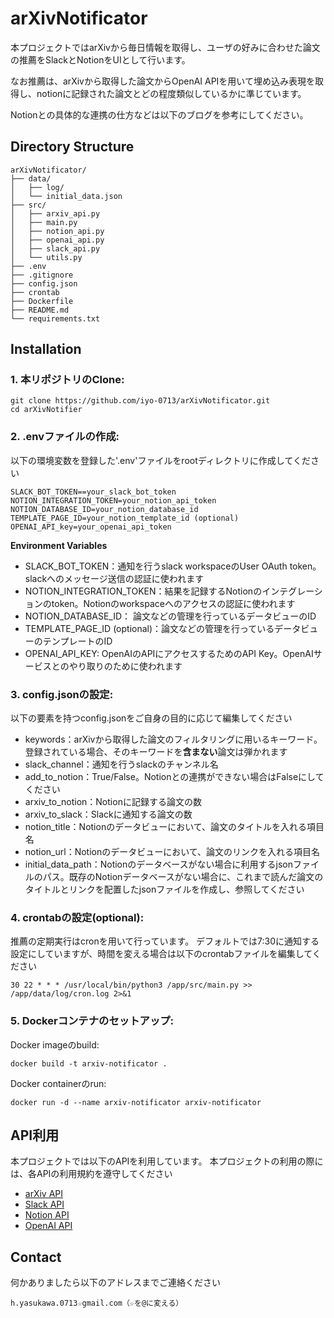 # arXivNotificator

本プロジェクトではarXivから毎日情報を取得し、ユーザの好みに合わせた論文の推薦をSlackとNotionをUIとして行います。

なお推薦は、arXivから取得した論文からOpenAI APIを用いて埋め込み表現を取得し、notionに記録された論文とどの程度類似しているかに準じています。

Notionとの具体的な連携の仕方などは以下のブログを参考にしてください。

## Directory Structure
```
arXivNotificator/
├── data/
│   ├── log/
│   └── initial_data.json
├── src/
│   ├── arxiv_api.py
│   ├── main.py
│   ├── notion_api.py
│   ├── openai_api.py
│   ├── slack_api.py
│   └── utils.py
├── .env
├── .gitignore
├── config.json
├── crontab
├── Dockerfile
├── README.md
└── requirements.txt
```

## Installation
### 1. **本リポジトリのClone:**

    git clone https://github.com/iyo-0713/arXivNotificator.git
    cd arXivNotifier

### 2. **.envファイルの作成:**
以下の環境変数を登録した'.env'ファイルをrootディレクトリに作成してください

    SLACK_BOT_TOKEN==your_slack_bot_token
    NOTION_INTEGRATION_TOKEN=your_notion_api_token
    NOTION_DATABASE_ID=your_notion_database_id
    TEMPLATE_PAGE_ID=your_notion_template_id (optional)
    OPENAI_API_key=your_openai_api_token

**Environment Variables**

- SLACK_BOT_TOKEN：通知を行うslack workspaceのUser OAuth token。slackへのメッセージ送信の認証に使われます
- NOTION_INTEGRATION_TOKEN：結果を記録するNotionのインテグレーションのtoken。Notionのworkspaceへのアクセスの認証に使われます
- NOTION_DATABASE_ID： 論文などの管理を行っているデータビューのID
- TEMPLATE_PAGE_ID (optional)：論文などの管理を行っているデータビューのテンプレートのID
- OPENAI_API_KEY: OpenAIのAPIにアクセスするためのAPI Key。OpenAIサービスとのやり取りのために使われます


### 3. **config.jsonの設定:**

以下の要素を持つconfig.jsonをご自身の目的に応じて編集してください
- keywords：arXivから取得した論文のフィルタリングに用いるキーワード。登録されている場合、そのキーワードを**含まない**論文は弾かれます
- slack_channel：通知を行うslackのチャンネル名
- add_to_notion：True/False。Notionとの連携ができない場合はFalseにしてください
- arxiv_to_notion：Notionに記録する論文の数
- arxiv_to_slack：Slackに通知する論文の数
- notion_title：Notionのデータビューにおいて、論文のタイトルを入れる項目名
- notion_url：Notionのデータビューにおいて、論文のリンクを入れる項目名
- initial_data_path：Notionのデータベースがない場合に利用するjsonファイルのパス。既存のNotionデータベースがない場合に、これまで読んだ論文のタイトルとリンクを配置したjsonファイルを作成し、参照してください

### 4. **crontabの設定(optional):**

推薦の定期実行はcronを用いて行っています。
デフォルトでは7:30に通知する設定にしていますが、時間を変える場合は以下のcrontabファイルを編集してください

    30 22 * * * /usr/local/bin/python3 /app/src/main.py >> /app/data/log/cron.log 2>&1


### 5. **Dockerコンテナのセットアップ:**

Docker imageのbuild:

    docker build -t arxiv-notificator .

Docker containerのrun:

    docker run -d --name arxiv-notificator arxiv-notificator

## API利用

本プロジェクトでは以下のAPIを利用しています。
本プロジェクトの利用の際には、各APIの利用規約を遵守してください

- [arXiv API](https://info.arxiv.org/help/api/index.html)
- [Slack API](https://api.slack.com/lang/ja-jp)
- [Notion API](https://developers.notion.com/)
- [OpenAI API](https://openai.com/index/openai-api/)

## Contact

何かありましたら以下のアドレスまでご連絡ください

    h.yasukawa.0713☆gmail.com（☆を@に変える）
